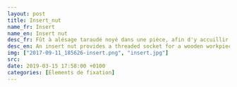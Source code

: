 ```yaml
---
layout: post
title: Insert_nut
name_fr: Insert
name_en: Insert nut
desc_fr: Fût à alésage taraudé noyé dans une pièce, afin d'y accuillir une vis qui permet la fixation d'une autre pièce à la première.
desc_en: An insert nut provides a threaded socket for a wooden workpiece, similar to a wall anchor. Insert nuts are inserted into a pre-drilled hole by one of two means&#58; screw in and hammer in. In both cases, the external protrusions bite into the wood, preventing the nut from either turning or pulling out.
img: ["2017-09-11_185626-insert.png", "insert.jpg"]
src: 
date: 2019-03-15 17:58:00 +0100
categories: [Élements de fixation]
---
```

